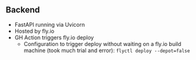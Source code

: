 ## Backend
- FastAPI running via Uvicorn
- Hosted by fly.io
- GH Action triggers fly.io deploy
    - Configuration to trigger deploy without waiting on a fly.io build machine (took much trial and error):
    `flyctl deploy --depot=false`